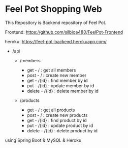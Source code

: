# Feel Pot Shopping Web

This Repository is Backend repository of Feel Pot.

Frontend: https://github.com/silbioa480/FeelPot-Frontend

heroku: https://feel-pot-backend.herokuapp.com/

+ /api
  + /members
    + get - / : get all members
    + post - / : create new member
    + get - /{id} : find member by id
    + put - /{id} : update member by id
    + delete - /{id} : delete member by id

  + /products
    + get - / : get all products
    + post - / : create new products
    + get - /{id} : find product by id
    + put - /{id} : update product by id
    + delete - /{id} : delete product by id

using Spring Boot & MySQL & Heroku
